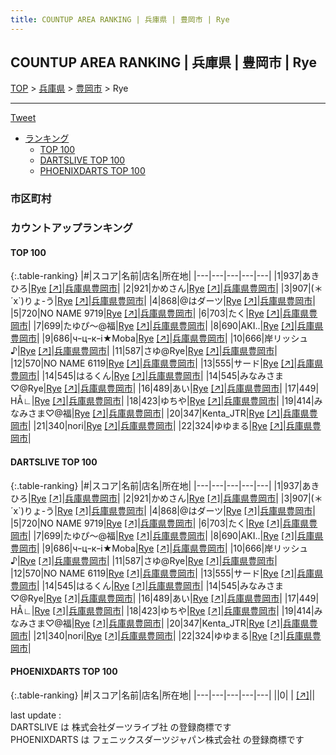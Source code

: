 ```yaml
---
title: COUNTUP AREA RANKING | 兵庫県 | 豊岡市 | Rye
---
```

## COUNTUP AREA RANKING | 兵庫県 | 豊岡市 | Rye

[TOP](/darts/rank/) > [兵庫県](/darts/rank/兵庫県/) > [豊岡市](/darts/rank/兵庫県/豊岡市/) > Rye

___

<a href="https://twitter.com/share?ref_src=twsrc%5Etfw" data-text="COUNTUP AREA RANKING | 兵庫県豊岡市Rye" class="twitter-share-button" data-hashtags="DARTSLIVE,PHOENIXDARTS,darts,ダーツ" data-show-count="false">Tweet</a>

* [ランキング](#カウントアップランキング)
    * [TOP 100](#top-100)
    * [DARTSLIVE TOP 100](#dartslive-top-100)
    * [PHOENIXDARTS TOP 100](#phoenixdarts-top-100)

### 市区町村

<ul>

</ul>

### カウントアップランキング

#### TOP 100



{:.table-ranking}
|#|スコア|名前|店名|所在地|
|---|---|---|---|---|
|1|937|<span class="rank-name-dl">あきひろ</span>|<a href="/darts/rank/shops/b0132a037536bdae0d9b047a20a7ba1e.html">Rye</a> <a href="https://search.dartslive.com/jp/shop/b0132a037536bdae0d9b047a20a7ba1e">[↗]</a>|<a href="/darts/rank/兵庫県/豊岡市">兵庫県豊岡市</a>|
|2|921|<span class="rank-name-dl">かめさん</span>|<a href="/darts/rank/shops/b0132a037536bdae0d9b047a20a7ba1e.html">Rye</a> <a href="https://search.dartslive.com/jp/shop/b0132a037536bdae0d9b047a20a7ba1e">[↗]</a>|<a href="/darts/rank/兵庫県/豊岡市">兵庫県豊岡市</a>|
|3|907|<span class="rank-name-dl">(＊´x`)りょ-う</span>|<a href="/darts/rank/shops/b0132a037536bdae0d9b047a20a7ba1e.html">Rye</a> <a href="https://search.dartslive.com/jp/shop/b0132a037536bdae0d9b047a20a7ba1e">[↗]</a>|<a href="/darts/rank/兵庫県/豊岡市">兵庫県豊岡市</a>|
|4|868|<span class="rank-name-dl">@はダーツ</span>|<a href="/darts/rank/shops/b0132a037536bdae0d9b047a20a7ba1e.html">Rye</a> <a href="https://search.dartslive.com/jp/shop/b0132a037536bdae0d9b047a20a7ba1e">[↗]</a>|<a href="/darts/rank/兵庫県/豊岡市">兵庫県豊岡市</a>|
|5|720|<span class="rank-name-dl">NO NAME 9719</span>|<a href="/darts/rank/shops/b0132a037536bdae0d9b047a20a7ba1e.html">Rye</a> <a href="https://search.dartslive.com/jp/shop/b0132a037536bdae0d9b047a20a7ba1e">[↗]</a>|<a href="/darts/rank/兵庫県/豊岡市">兵庫県豊岡市</a>|
|6|703|<span class="rank-name-dl">たく</span>|<a href="/darts/rank/shops/b0132a037536bdae0d9b047a20a7ba1e.html">Rye</a> <a href="https://search.dartslive.com/jp/shop/b0132a037536bdae0d9b047a20a7ba1e">[↗]</a>|<a href="/darts/rank/兵庫県/豊岡市">兵庫県豊岡市</a>|
|7|699|<span class="rank-name-dl">たゆぴ〜@福</span>|<a href="/darts/rank/shops/b0132a037536bdae0d9b047a20a7ba1e.html">Rye</a> <a href="https://search.dartslive.com/jp/shop/b0132a037536bdae0d9b047a20a7ba1e">[↗]</a>|<a href="/darts/rank/兵庫県/豊岡市">兵庫県豊岡市</a>|
|8|690|<span class="rank-name-dl">AKI..</span>|<a href="/darts/rank/shops/b0132a037536bdae0d9b047a20a7ba1e.html">Rye</a> <a href="https://search.dartslive.com/jp/shop/b0132a037536bdae0d9b047a20a7ba1e">[↗]</a>|<a href="/darts/rank/兵庫県/豊岡市">兵庫県豊岡市</a>|
|9|686|<span class="rank-name-dl">чｰцｰкｰi★Moba</span>|<a href="/darts/rank/shops/b0132a037536bdae0d9b047a20a7ba1e.html">Rye</a> <a href="https://search.dartslive.com/jp/shop/b0132a037536bdae0d9b047a20a7ba1e">[↗]</a>|<a href="/darts/rank/兵庫県/豊岡市">兵庫県豊岡市</a>|
|10|666|<span class="rank-name-dl">岸リッシュ♪</span>|<a href="/darts/rank/shops/b0132a037536bdae0d9b047a20a7ba1e.html">Rye</a> <a href="https://search.dartslive.com/jp/shop/b0132a037536bdae0d9b047a20a7ba1e">[↗]</a>|<a href="/darts/rank/兵庫県/豊岡市">兵庫県豊岡市</a>|
|11|587|<span class="rank-name-dl">さゆ@Rye</span>|<a href="/darts/rank/shops/b0132a037536bdae0d9b047a20a7ba1e.html">Rye</a> <a href="https://search.dartslive.com/jp/shop/b0132a037536bdae0d9b047a20a7ba1e">[↗]</a>|<a href="/darts/rank/兵庫県/豊岡市">兵庫県豊岡市</a>|
|12|570|<span class="rank-name-dl">NO NAME 6119</span>|<a href="/darts/rank/shops/b0132a037536bdae0d9b047a20a7ba1e.html">Rye</a> <a href="https://search.dartslive.com/jp/shop/b0132a037536bdae0d9b047a20a7ba1e">[↗]</a>|<a href="/darts/rank/兵庫県/豊岡市">兵庫県豊岡市</a>|
|13|555|<span class="rank-name-dl">サード</span>|<a href="/darts/rank/shops/b0132a037536bdae0d9b047a20a7ba1e.html">Rye</a> <a href="https://search.dartslive.com/jp/shop/b0132a037536bdae0d9b047a20a7ba1e">[↗]</a>|<a href="/darts/rank/兵庫県/豊岡市">兵庫県豊岡市</a>|
|14|545|<span class="rank-name-dl">はるくん</span>|<a href="/darts/rank/shops/b0132a037536bdae0d9b047a20a7ba1e.html">Rye</a> <a href="https://search.dartslive.com/jp/shop/b0132a037536bdae0d9b047a20a7ba1e">[↗]</a>|<a href="/darts/rank/兵庫県/豊岡市">兵庫県豊岡市</a>|
|14|545|<span class="rank-name-dl">みなみさま♡@Rye</span>|<a href="/darts/rank/shops/b0132a037536bdae0d9b047a20a7ba1e.html">Rye</a> <a href="https://search.dartslive.com/jp/shop/b0132a037536bdae0d9b047a20a7ba1e">[↗]</a>|<a href="/darts/rank/兵庫県/豊岡市">兵庫県豊岡市</a>|
|16|489|<span class="rank-name-dl">あい</span>|<a href="/darts/rank/shops/b0132a037536bdae0d9b047a20a7ba1e.html">Rye</a> <a href="https://search.dartslive.com/jp/shop/b0132a037536bdae0d9b047a20a7ba1e">[↗]</a>|<a href="/darts/rank/兵庫県/豊岡市">兵庫県豊岡市</a>|
|17|449|<span class="rank-name-dl">НÅ∟</span>|<a href="/darts/rank/shops/b0132a037536bdae0d9b047a20a7ba1e.html">Rye</a> <a href="https://search.dartslive.com/jp/shop/b0132a037536bdae0d9b047a20a7ba1e">[↗]</a>|<a href="/darts/rank/兵庫県/豊岡市">兵庫県豊岡市</a>|
|18|423|<span class="rank-name-dl">ゆちや</span>|<a href="/darts/rank/shops/b0132a037536bdae0d9b047a20a7ba1e.html">Rye</a> <a href="https://search.dartslive.com/jp/shop/b0132a037536bdae0d9b047a20a7ba1e">[↗]</a>|<a href="/darts/rank/兵庫県/豊岡市">兵庫県豊岡市</a>|
|19|414|<span class="rank-name-dl">みなみさま♡@福</span>|<a href="/darts/rank/shops/b0132a037536bdae0d9b047a20a7ba1e.html">Rye</a> <a href="https://search.dartslive.com/jp/shop/b0132a037536bdae0d9b047a20a7ba1e">[↗]</a>|<a href="/darts/rank/兵庫県/豊岡市">兵庫県豊岡市</a>|
|20|347|<span class="rank-name-dl">Kenta_JTR</span>|<a href="/darts/rank/shops/b0132a037536bdae0d9b047a20a7ba1e.html">Rye</a> <a href="https://search.dartslive.com/jp/shop/b0132a037536bdae0d9b047a20a7ba1e">[↗]</a>|<a href="/darts/rank/兵庫県/豊岡市">兵庫県豊岡市</a>|
|21|340|<span class="rank-name-dl">nori</span>|<a href="/darts/rank/shops/b0132a037536bdae0d9b047a20a7ba1e.html">Rye</a> <a href="https://search.dartslive.com/jp/shop/b0132a037536bdae0d9b047a20a7ba1e">[↗]</a>|<a href="/darts/rank/兵庫県/豊岡市">兵庫県豊岡市</a>|
|22|324|<span class="rank-name-dl">ゆゆまる</span>|<a href="/darts/rank/shops/b0132a037536bdae0d9b047a20a7ba1e.html">Rye</a> <a href="https://search.dartslive.com/jp/shop/b0132a037536bdae0d9b047a20a7ba1e">[↗]</a>|<a href="/darts/rank/兵庫県/豊岡市">兵庫県豊岡市</a>|


#### DARTSLIVE TOP 100



{:.table-ranking}
|#|スコア|名前|店名|所在地|
|---|---|---|---|---|
|1|937|<span class="rank-name-dl">あきひろ</span>|<a href="/darts/rank/shops/b0132a037536bdae0d9b047a20a7ba1e.html">Rye</a> <a href="https://search.dartslive.com/jp/shop/b0132a037536bdae0d9b047a20a7ba1e">[↗]</a>|<a href="/darts/rank/兵庫県/豊岡市">兵庫県豊岡市</a>|
|2|921|<span class="rank-name-dl">かめさん</span>|<a href="/darts/rank/shops/b0132a037536bdae0d9b047a20a7ba1e.html">Rye</a> <a href="https://search.dartslive.com/jp/shop/b0132a037536bdae0d9b047a20a7ba1e">[↗]</a>|<a href="/darts/rank/兵庫県/豊岡市">兵庫県豊岡市</a>|
|3|907|<span class="rank-name-dl">(＊´x`)りょ-う</span>|<a href="/darts/rank/shops/b0132a037536bdae0d9b047a20a7ba1e.html">Rye</a> <a href="https://search.dartslive.com/jp/shop/b0132a037536bdae0d9b047a20a7ba1e">[↗]</a>|<a href="/darts/rank/兵庫県/豊岡市">兵庫県豊岡市</a>|
|4|868|<span class="rank-name-dl">@はダーツ</span>|<a href="/darts/rank/shops/b0132a037536bdae0d9b047a20a7ba1e.html">Rye</a> <a href="https://search.dartslive.com/jp/shop/b0132a037536bdae0d9b047a20a7ba1e">[↗]</a>|<a href="/darts/rank/兵庫県/豊岡市">兵庫県豊岡市</a>|
|5|720|<span class="rank-name-dl">NO NAME 9719</span>|<a href="/darts/rank/shops/b0132a037536bdae0d9b047a20a7ba1e.html">Rye</a> <a href="https://search.dartslive.com/jp/shop/b0132a037536bdae0d9b047a20a7ba1e">[↗]</a>|<a href="/darts/rank/兵庫県/豊岡市">兵庫県豊岡市</a>|
|6|703|<span class="rank-name-dl">たく</span>|<a href="/darts/rank/shops/b0132a037536bdae0d9b047a20a7ba1e.html">Rye</a> <a href="https://search.dartslive.com/jp/shop/b0132a037536bdae0d9b047a20a7ba1e">[↗]</a>|<a href="/darts/rank/兵庫県/豊岡市">兵庫県豊岡市</a>|
|7|699|<span class="rank-name-dl">たゆぴ〜@福</span>|<a href="/darts/rank/shops/b0132a037536bdae0d9b047a20a7ba1e.html">Rye</a> <a href="https://search.dartslive.com/jp/shop/b0132a037536bdae0d9b047a20a7ba1e">[↗]</a>|<a href="/darts/rank/兵庫県/豊岡市">兵庫県豊岡市</a>|
|8|690|<span class="rank-name-dl">AKI..</span>|<a href="/darts/rank/shops/b0132a037536bdae0d9b047a20a7ba1e.html">Rye</a> <a href="https://search.dartslive.com/jp/shop/b0132a037536bdae0d9b047a20a7ba1e">[↗]</a>|<a href="/darts/rank/兵庫県/豊岡市">兵庫県豊岡市</a>|
|9|686|<span class="rank-name-dl">чｰцｰкｰi★Moba</span>|<a href="/darts/rank/shops/b0132a037536bdae0d9b047a20a7ba1e.html">Rye</a> <a href="https://search.dartslive.com/jp/shop/b0132a037536bdae0d9b047a20a7ba1e">[↗]</a>|<a href="/darts/rank/兵庫県/豊岡市">兵庫県豊岡市</a>|
|10|666|<span class="rank-name-dl">岸リッシュ♪</span>|<a href="/darts/rank/shops/b0132a037536bdae0d9b047a20a7ba1e.html">Rye</a> <a href="https://search.dartslive.com/jp/shop/b0132a037536bdae0d9b047a20a7ba1e">[↗]</a>|<a href="/darts/rank/兵庫県/豊岡市">兵庫県豊岡市</a>|
|11|587|<span class="rank-name-dl">さゆ@Rye</span>|<a href="/darts/rank/shops/b0132a037536bdae0d9b047a20a7ba1e.html">Rye</a> <a href="https://search.dartslive.com/jp/shop/b0132a037536bdae0d9b047a20a7ba1e">[↗]</a>|<a href="/darts/rank/兵庫県/豊岡市">兵庫県豊岡市</a>|
|12|570|<span class="rank-name-dl">NO NAME 6119</span>|<a href="/darts/rank/shops/b0132a037536bdae0d9b047a20a7ba1e.html">Rye</a> <a href="https://search.dartslive.com/jp/shop/b0132a037536bdae0d9b047a20a7ba1e">[↗]</a>|<a href="/darts/rank/兵庫県/豊岡市">兵庫県豊岡市</a>|
|13|555|<span class="rank-name-dl">サード</span>|<a href="/darts/rank/shops/b0132a037536bdae0d9b047a20a7ba1e.html">Rye</a> <a href="https://search.dartslive.com/jp/shop/b0132a037536bdae0d9b047a20a7ba1e">[↗]</a>|<a href="/darts/rank/兵庫県/豊岡市">兵庫県豊岡市</a>|
|14|545|<span class="rank-name-dl">はるくん</span>|<a href="/darts/rank/shops/b0132a037536bdae0d9b047a20a7ba1e.html">Rye</a> <a href="https://search.dartslive.com/jp/shop/b0132a037536bdae0d9b047a20a7ba1e">[↗]</a>|<a href="/darts/rank/兵庫県/豊岡市">兵庫県豊岡市</a>|
|14|545|<span class="rank-name-dl">みなみさま♡@Rye</span>|<a href="/darts/rank/shops/b0132a037536bdae0d9b047a20a7ba1e.html">Rye</a> <a href="https://search.dartslive.com/jp/shop/b0132a037536bdae0d9b047a20a7ba1e">[↗]</a>|<a href="/darts/rank/兵庫県/豊岡市">兵庫県豊岡市</a>|
|16|489|<span class="rank-name-dl">あい</span>|<a href="/darts/rank/shops/b0132a037536bdae0d9b047a20a7ba1e.html">Rye</a> <a href="https://search.dartslive.com/jp/shop/b0132a037536bdae0d9b047a20a7ba1e">[↗]</a>|<a href="/darts/rank/兵庫県/豊岡市">兵庫県豊岡市</a>|
|17|449|<span class="rank-name-dl">НÅ∟</span>|<a href="/darts/rank/shops/b0132a037536bdae0d9b047a20a7ba1e.html">Rye</a> <a href="https://search.dartslive.com/jp/shop/b0132a037536bdae0d9b047a20a7ba1e">[↗]</a>|<a href="/darts/rank/兵庫県/豊岡市">兵庫県豊岡市</a>|
|18|423|<span class="rank-name-dl">ゆちや</span>|<a href="/darts/rank/shops/b0132a037536bdae0d9b047a20a7ba1e.html">Rye</a> <a href="https://search.dartslive.com/jp/shop/b0132a037536bdae0d9b047a20a7ba1e">[↗]</a>|<a href="/darts/rank/兵庫県/豊岡市">兵庫県豊岡市</a>|
|19|414|<span class="rank-name-dl">みなみさま♡@福</span>|<a href="/darts/rank/shops/b0132a037536bdae0d9b047a20a7ba1e.html">Rye</a> <a href="https://search.dartslive.com/jp/shop/b0132a037536bdae0d9b047a20a7ba1e">[↗]</a>|<a href="/darts/rank/兵庫県/豊岡市">兵庫県豊岡市</a>|
|20|347|<span class="rank-name-dl">Kenta_JTR</span>|<a href="/darts/rank/shops/b0132a037536bdae0d9b047a20a7ba1e.html">Rye</a> <a href="https://search.dartslive.com/jp/shop/b0132a037536bdae0d9b047a20a7ba1e">[↗]</a>|<a href="/darts/rank/兵庫県/豊岡市">兵庫県豊岡市</a>|
|21|340|<span class="rank-name-dl">nori</span>|<a href="/darts/rank/shops/b0132a037536bdae0d9b047a20a7ba1e.html">Rye</a> <a href="https://search.dartslive.com/jp/shop/b0132a037536bdae0d9b047a20a7ba1e">[↗]</a>|<a href="/darts/rank/兵庫県/豊岡市">兵庫県豊岡市</a>|
|22|324|<span class="rank-name-dl">ゆゆまる</span>|<a href="/darts/rank/shops/b0132a037536bdae0d9b047a20a7ba1e.html">Rye</a> <a href="https://search.dartslive.com/jp/shop/b0132a037536bdae0d9b047a20a7ba1e">[↗]</a>|<a href="/darts/rank/兵庫県/豊岡市">兵庫県豊岡市</a>|


#### PHOENIXDARTS TOP 100



{:.table-ranking}
|#|スコア|名前|店名|所在地|
|---|---|---|---|---|
||0|<span class="rank-name-dl"> </span>|<a href="/darts/rank/shops/.html"></a> <a href="">[↗]</a>|<a href="/darts/rank//"></a>|


<div class="footer border-top border-gray-light mt-5 pt-3 text-right text-gray">
    last update : <span style="font-weight: italic" id="foot_last_modified"></span><br />
    DARTSLIVE は 株式会社ダーツライブ社 の登録商標です<br />
    PHOENIXDARTS は フェニックスダーツジャパン株式会社 の登録商標です<br />
</div>

<script src="https://cdnjs.cloudflare.com/ajax/libs/jquery.tablesorter/2.31.3/js/jquery.tablesorter.min.js" integrity="sha512-qzgd5cYSZcosqpzpn7zF2ZId8f/8CHmFKZ8j7mU4OUXTNRd5g+ZHBPsgKEwoqxCtdQvExE5LprwwPAgoicguNg==" crossorigin="anonymous" referrerpolicy="no-referrer"></script>
<link rel="stylesheet" href="https://cdnjs.cloudflare.com/ajax/libs/jquery.tablesorter/2.31.3/css/theme.default.min.css" integrity="sha512-wghhOJkjQX0Lh3NSWvNKeZ0ZpNn+SPVXX1Qyc9OCaogADktxrBiBdKGDoqVUOyhStvMBmJQ8ZdMHiR3wuEq8+w==" crossorigin="anonymous" referrerpolicy="no-referrer" />
<script>
$(function() {
    $(".table-ranking").tablesorter({sortList:[[0, 0]]});
    $("#foot_last_modified").text(formatDate(new Date(document.lastModified), 'yyyy-MM-dd HH:mm:ss'));
});
</script>

<script async src="https://platform.twitter.com/widgets.js" charset="utf-8"></script>